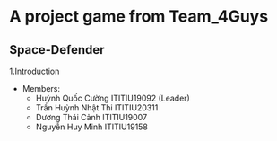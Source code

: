 # A project game from Team_4Guys
## Space-Defender

1.Introduction
- Members: 
   - Huỳnh Quốc Cường ITITIU19092 (Leader)
   - Trần Huỳnh Nhật Thi ITITIU20311
   - Dương Thái Cảnh ITITIU19007
   - Nguyễn Huy Minh ITITIU19158
